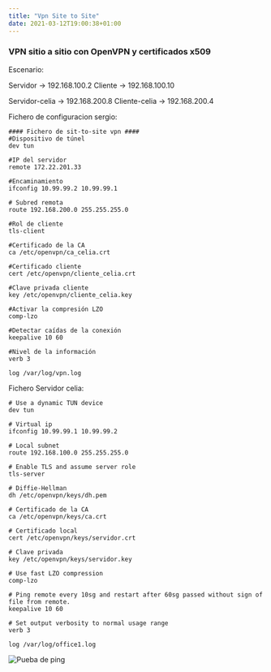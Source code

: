 ```yaml
---
title: "Vpn Site to Site"
date: 2021-03-12T19:00:38+01:00
---
```


### **VPN sitio a sitio con OpenVPN y certificados x509** ###

Escenario:

Servidor -> 192.168.100.2
Cliente -> 192.168.100.10

Servidor-celia -> 192.168.200.8
Cliente-celia -> 192.168.200.4

Fichero de configuracion sergio:

~~~
#### Fichero de sit-to-site vpn ####
#Dispositivo de túnel
dev tun

#IP del servidor
remote 172.22.201.33

#Encaminamiento
ifconfig 10.99.99.2 10.99.99.1

# Subred remota
route 192.168.200.0 255.255.255.0

#Rol de cliente
tls-client

#Certificado de la CA
ca /etc/openvpn/ca_celia.crt

#Certificado cliente
cert /etc/openvpn/cliente_celia.crt

#Clave privada cliente
key /etc/openvpn/cliente_celia.key

#Activar la compresión LZO
comp-lzo

#Detectar caídas de la conexión
keepalive 10 60

#Nivel de la información
verb 3

log /var/log/vpn.log
~~~

Fichero Servidor celia:

~~~
# Use a dynamic TUN device
dev tun

# Virtual ip
ifconfig 10.99.99.1 10.99.99.2

# Local subnet
route 192.168.100.0 255.255.255.0

# Enable TLS and assume server role
tls-server

# Diffie-Hellman
dh /etc/openvpn/keys/dh.pem

# Certificado de la CA
ca /etc/openvpn/keys/ca.crt

# Certificado local
cert /etc/openvpn/keys/servidor.crt

# Clave privada 
key /etc/openvpn/keys/servidor.key

# Use fast LZO compression
comp-lzo

# Ping remote every 10sg and restart after 60sg passed without sign of file from remote.
keepalive 10 60

# Set output verbosity to normal usage range
verb 3

log /var/log/office1.log
~~~

![Pueba de ping](/site-to-site/Pueba_ping.jpeg)
